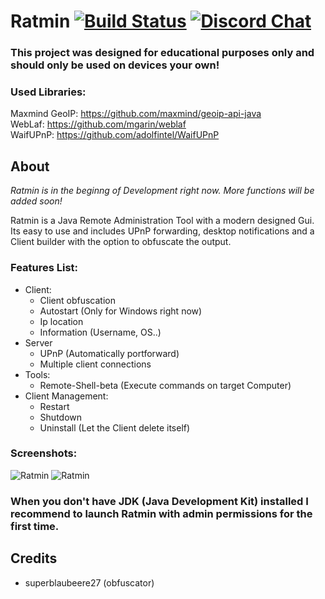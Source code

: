 # Ratmin [![Build Status](https://travis-ci.org/Slimig/Ratmin.svg?branch=master)](https://travis-ci.org/Slimig/Ratmin) [![Discord Chat](https://img.shields.io/discord/506400030022696960.svg?style=plastic)](https://discord.gg/invite/amgQZnA)

### This project was designed for educational purposes only and should only be used on devices your own!

### Used Libraries:

Maxmind GeoIP: https://github.com/maxmind/geoip-api-java<br />
WebLaf: https://github.com/mgarin/weblaf<br />
WaifUPnP: https://github.com/adolfintel/WaifUPnP<br />

## About
*Ratmin is in the beginng of Development right now. More functions will be added soon!*

Ratmin is a Java Remote Administration Tool with a modern designed Gui. Its easy to use and includes UPnP forwarding, desktop notifications and a Client builder with the option to obfuscate the output.

### Features List:
* Client:
  - Client obfuscation
  - Autostart (Only for Windows right now)
  - Ip location
  - Information (Username, OS..)
* Server
  - UPnP (Automatically portforward)
  - Multiple client connections
* Tools:
  - Remote-Shell-beta (Execute commands on target Computer)
* Client Management:
  - Restart
  - Shutdown
  - Uninstall (Let the Client delete itself)


### Screenshots:
![Ratmin](https://imgur.com/idIOcja.png)
![Ratmin](https://imgur.com/8I3isCx.png)

### When you don't have JDK (Java Development Kit) installed I recommend to launch Ratmin with admin permissions for the first time. 
 

## Credits
- superblaubeere27 (obfuscator)
